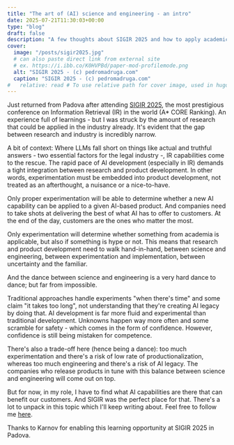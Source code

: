 ```yaml
---
title: "The art of (AI) science and engineering - an intro"
date: 2025-07-21T11:30:03+00:00
type: "blog"
draft: false
description: "A few thoughts about SIGIR 2025 and how to apply academic research in the industry."
cover:
  image: "/posts/sigir2025.jpg"
  # can also paste direct link from external site
  # ex. https://i.ibb.co/K0HVPBd/paper-mod-profilemode.png
  alt: "SIGIR 2025 - (c) pedromadruga.com"
  caption: "SIGIR 2025 - (c) pedromadruga.com"
#   relative: read # To use relative path for cover image, used in hugo Page-bundles
---
```


Just returned from Padova after attending [SIGIR 2025](https://sigir2025.dei.unipd.it/), the most prestigious conference on Information Retrieval (IR) in the world (A* CORE Ranking). An experience full of learnings - but I was struck by the amount of research that could be applied in the industry already. It's evident that the gap between research and industry is incredibly narrow.

A bit of context: Where LLMs fall short on things like actual and truthful answers - two essential factors for the legal industry -, IR capabilities come to the rescue. The rapid pace of AI development (especially in IR) demands a tight integration between research and product development. In other words, experimentation must be embedded into product development, not treated as an afterthought, a nuisance or a nice-to-have.

Only proper experimentation will be able to determine whether a new AI capability can be applied to a given AI-based product. And companies need to take shots at delivering the best of what AI has to offer to customers. At the end of the day, customers are the ones who matter the most.

Only experimentation will determine whether something from academia is applicable, but also if something is hype or not. This means that research and product development need to walk hand-in-hand, between science and engineering, between experimentation and implementation, between uncertainty and the familiar.

And the dance between science and engineering is a very hard dance to dance; but far from impossible.

Traditional approaches handle experiments "when there's time" and some claim "it takes too long", not understanding that they're creating AI legacy by doing that. AI development is far more fluid and experimental than traditional development. Unknowns happen way more often and some scramble for safety - which comes in the form of confidence. However, confidence is still being mistaken for competence. 

There's also a trade-off here (hence being a dance): too much experimentation and there's a risk of low rate of productionalization, whereas too much engineering and there's a risk of AI legacy. The companies who release products in tune with this balance between science and engineering will come out on top. 

But for now, in my role, I have to find what AI capabilities are there that can benefit our customers. And SIGIR was the perfect place for that. There's a lot to unpack in this topic which I'll keep writing about. Feel free to follow me [here](/newsletter).

Thanks to Karnov for enabling this learning opportunity at SIGIR 2025 in Padova.
